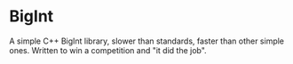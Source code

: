 # BigInt
A simple C++ BigInt library, slower than standards, faster than other simple ones. Written to win a competition and "it did the job".
